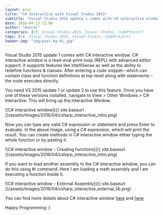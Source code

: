 ```yaml
---
layout: post
title: "C# Interactive with Visual Studio 2015"
subtitle: "Visual Studio 2015 update 1 comes with C# interactive window. C# interactive window is a read-eval-print-loop (REPL) with advanced editor support. It supports features like IntelliSense as well as the ability to redefine functions & classes. After entering a code snippet--which can contain class and function definitions at top-level along with statements--the code executes directly."
date: 2016-04-13 12:00
author: "Anuraj"
categories: [C#, Visual Studio 2015, Visual Studio, CodeProject]
tags: [C#, Visual Studio 2015, Visual Studio, CodeProject]
header-img: "img/post-bg-01.jpg"
---
```

Visual Studio 2015 update 1 comes with C# interactive window. C# interactive window is a read-eval-print-loop (REPL) with advanced editor support. It supports features like IntelliSense as well as the ability to redefine functions & classes. After entering a code snippet--which can contain class and function definitions at top-level along with statements--the code executes directly.

You need VS 2015 update 1 or update 2 to use this feature. Once you have one of these versions installed, navigate to View > Other Windows > C# Interactive. This will bring up the Interactive Window.

![C# interactive window]({{ site.baseurl }}/assets/images/2016/04/csharp_interactive_intro.png)

Now you can type any valid C# expression or statement and press Enter to evaluate. In the above image, using a C# expression, which will print the result. You can create methods in C# interactive window either typing the whole function or by pasting it.

![C# interactive window - Creating functions]({{ site.baseurl }}/assets/images/2016/04/csharp_interactive_intro.png)

If you want to load another assembly to the C# interactive window, you can do this using #r command. Here I am loading a math assembly and I am executing a function inside it.

![C# interactive window - External Assembly]({{ site.baseurl }}/assets/images/2016/04/csharp_interactive_external_lib.png)

You can find more details about C# interactive window [here](https://github.com/dotnet/roslyn/wiki/Interactive-Window) and [here](https://github.com/dotnet/roslyn/wiki/C%23-Interactive-Walkthrough)

Happy Programming :)
